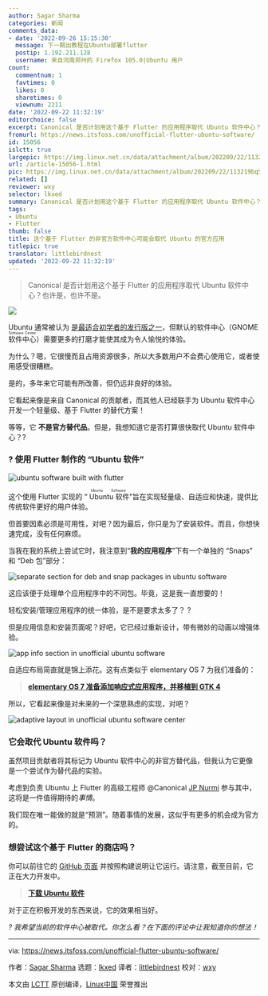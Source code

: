 ```yaml
---
author: Sagar Sharma
categories: 新闻
comments_data:
- date: '2022-09-26 15:15:30'
  message: 下一期出教程在Ubuntu部署flutter
  postip: 1.192.211.128
  username: 来自河南郑州的 Firefox 105.0|Ubuntu 用户
count:
  commentnum: 1
  favtimes: 0
  likes: 0
  sharetimes: 0
  viewnum: 2211
date: '2022-09-22 11:32:19'
editorchoice: false
excerpt: Canonical 是否计划用这个基于 Flutter 的应用程序取代 Ubuntu 软件中心？也许是，也许不是。
fromurl: https://news.itsfoss.com/unofficial-flutter-ubuntu-software/
id: 15056
islctt: true
largepic: https://img.linux.net.cn/data/attachment/album/202209/22/113219bq5q80aisz5a89si.jpg
url: /article-15056-1.html
pic: https://img.linux.net.cn/data/attachment/album/202209/22/113219bq5q80aisz5a89si.jpg.thumb.jpg
related: []
reviewer: wxy
selector: lkxed
summary: Canonical 是否计划用这个基于 Flutter 的应用程序取代 Ubuntu 软件中心？也许是，也许不是。
tags:
- Ubuntu
- Flutter
thumb: false
title: 这个基于 Flutter 的非官方软件中心可能会取代 Ubuntu 的官方应用
titlepic: true
translator: littlebirdnest
updated: '2022-09-22 11:32:19'
---
```



> 
> Canonical 是否计划用这个基于 Flutter 的应用程序取代 Ubuntu 软件中心？也许是，也许不是。
> 
> 
> 


![](/data/attachment/album/202209/22/113219bq5q80aisz5a89si.jpg)


Ubuntu 通常被认为 [是最适合初学者的发行版之一](https://itsfoss.com/best-linux-beginners/)，但默认的软件中心（GNOME <ruby> 软件中心 <rt>  Software Center </rt></ruby>）需要更多的打磨才能使其成为令人愉悦的体验。


为什么？嗯，它很慢而且占用资源很多，所以大多数用户不会费心使用它，或者使用感受很糟糕。


是的，多年来它可能有所改善，但仍远非良好的体验。


它看起来像是来自 Canonical 的贡献者，而其他人已经联手为 Ubuntu 软件中心开发一个轻量级、基于 Flutter 的替代方案！


等等，它 **不是官方替代品**。但是，我想知道它是否打算很快取代 Ubuntu 软件中心？?


### ? 使用 Flutter 制作的 “Ubuntu 软件”


![ubuntu software built with flutter](/data/attachment/album/202209/22/113220y4b6x3u5wwwuvwfs.png)


这个使用 Flutter 实现的 “<ruby> Ubuntu 软件 <rt>  Ubuntu Software </rt></ruby>”旨在实现轻量级、自适应和快速，提供比传统软件更好的用户体验。


但首要因素必须是可用性，对吧？因为最后，你只是为了安装软件。而且，你想快速完成，没有任何麻烦。


当我在我的系统上尝试它时，我注意到“**我的应用程序**”下有一个单独的 “Snaps” 和 “Deb 包”部分：


![separate section for deb and snap packages in ubuntu software](/data/attachment/album/202209/22/113221ekttt4pt7bykzpto.png)


这应该便于处理单个应用程序中的不同包。毕竟，这是我一直想要的！


轻松安装/管理应用程序的统一体验，是不是要求太多了？ ?


但是应用信息和安装页面呢？好吧，它已经过重新设计，带有微妙的动画以增强体验。


![app info section in unofficial ubuntu software](/data/attachment/album/202209/22/113222ked8eiwcoraihhd8.png)


自适应布局简直就是锦上添花。这有点类似于 elementary OS 7 为我们准备的：



> 
> **[elementary OS 7 准备添加响应式应用程序，并移植到 GTK 4](https://news.itsfoss.com/elementary-os-7-dev-updates/)**
> 
> 
> 


所以，它看起来像是对未来的一个深思熟虑的实现，对吧？


![adaptive layout in unofficial ubuntu software center](/data/attachment/album/202209/22/113222cpvip9xpxemicgwv.png)


### 它会取代 Ubuntu 软件吗？


虽然项目贡献者将其标记为 Ubuntu 软件中心的非官方替代品，但我认为它更像是一个尝试作为替代品的实验。


考虑到负责 Ubuntu 上 Flutter 的高级工程师 @Canonical [JP Nurmi](https://twitter.com/jpnurmi) 参与其中，这将是一件值得期待的*事情*。


我们现在唯一能做的就是“预测”。随着事情的发展，这似乎有更多的机会成为官方的。


### 想尝试这个基于 Flutter 的商店吗？


你可以前往它的 [GitHub 页面](https://github.com/ubuntu-flutter-community/software) 并按照构建说明让它运行。请注意，截至目前，它正在大力开发中。



> 
> **[下载 Ubuntu 软件](https://github.com/ubuntu-flutter-community/software)**
> 
> 
> 


对于正在积极开发的东西来说，它的效果相当好。


*? 我希望当前的软件中心被取代。你怎么看？在下面的评论中让我知道你的想法！*




---


via: <https://news.itsfoss.com/unofficial-flutter-ubuntu-software/>


作者：[Sagar Sharma](https://news.itsfoss.com/author/sagar/) 选题：[lkxed](https://github.com/lkxed) 译者：[littlebirdnest](https://github.com/littlebirdnest) 校对：[wxy](https://github.com/wxy)


本文由 [LCTT](https://github.com/LCTT/TranslateProject) 原创编译，[Linux中国](https://linux.cn/) 荣誉推出